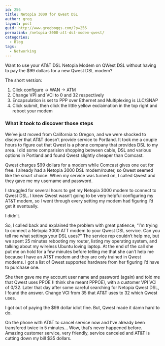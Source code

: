 ```yaml
---
id: 256
title: Netopia 3000 for Qwest DSL
author: greg
layout: post
guid: http://www.gregboggs.com/?p=256
permalink: /netopia-3000-att-dsl-modem-qwest/
categories:
  - Blog
tags:
  - Networking
---
```

Want to use your AT&T DSL Netopia Modem on QWest DSL without having to pay the $99 dollars for a new Qwest DSL modem?

The short version:

  1. Click configure -> WAN -> ATM
  2. Change VPI and VCI to 0 and 32 respectively
  3. Encapsulation is set to PPP over Ethernet and Multiplexing is LLC/SNAP
  4. Click submit, then click the little yellow exclaimation in the top right and reboot your modem

### What it took to discover those steps

We&#8217;ve just moved from California to Oregon, and we were shocked to discover that AT&T doesn&#8217;t provide service to Portland. It took me a couple hours to figure out that Qwest is a phone company that provides DSL to my area. I did some comparision shopping between cable, DSL and various options in Portland and found Qwest slightly cheaper than Comcast.

Qwest charges $99 dollars for a modem while Comcast gives one out for free. I already had a Netopia 3000 DSL modem/router, so Qwest seemed like the smart choice. When my service was turned on, I called Qwest and they gave me my username and password.

I struggled for several hours to get my Netopia 3000 modem to connect to Qwest DSL. I knew Qwest wasn&#8217;t going to be very helpful configuring my AT&T modem, so I went through every setting my modem had figuring I&#8217;d get it eventually.

I didn&#8217;t.

So, I called back and explained the problem with great patience, &#8220;I&#8217;m trying to connect a Netopia 3000 ATT modem to your Qwest DSL service. Can you tell me what settings your DSL uses?&#8221; The service rep couldn&#8217;t help me, but we spent 25 minutes rebooting my router, listing my operating system, and talking about my wireless Ubuntu loving laptop. At the end of the call she put me on hold for a few minutes before telling me that she can&#8217;t help me because I have an AT&T modem and they are only trained in Qwest modems. I got a list of Qwest supported hardware from her figuring I&#8217;d have to purchase one.

She then gave me my account user name and password (again) and told me that Qwest uses PPOE (I think she meant PPPOE), with a customer VPI VCI of 0/32. Later that day after some careful searching for Netopia Qwest DSL, I found the answer. Change VCI from 35 that AT&T uses to 32 which Qwest uses.

I got out of paying the $99 dollar idiot fine. But, Qwest made it damn hard to do.

On the phone with AT&T to cancel service now and I&#8217;ve already been transfered twice in 5 minutes&#8230; Wow, that&#8217;s never happened before. Amazing customer service, very friendly, service canceled and AT&T is cutting down my bill $35 dollars.